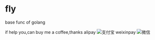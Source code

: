 # fly
base func of golang

if help you,can buy me a coffee,thanks
alipay
![支付宝](https://raw.githubusercontent.com/OnlyPiglet/blog_pict/main/zfb.png)
weixinpay
![微信](https://raw.githubusercontent.com/OnlyPiglet/blog_pict/main/weixin.png)